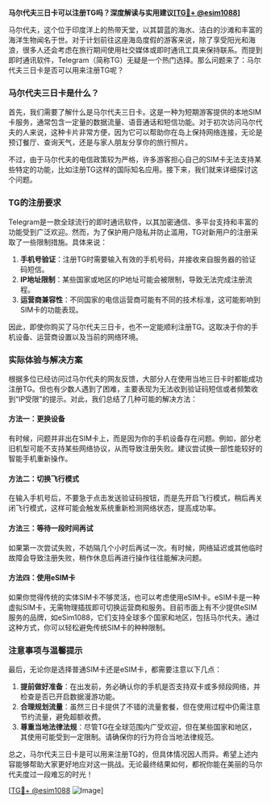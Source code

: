 **马尔代夫三日卡可以注册TG吗？深度解读与实用建议[[TG💪+ @esim1088](https://t.me/s/esim1088)]**

马尔代夫，这个位于印度洋上的热带天堂，以其碧蓝的海水、洁白的沙滩和丰富的海洋生物闻名于世。对于计划前往这座海岛度假的游客来说，除了享受阳光和海浪，很多人还会考虑在旅行期间使用社交媒体或即时通讯工具来保持联系。而提到即时通讯软件，Telegram（简称TG）无疑是一个热门选择。那么问题来了：马尔代夫三日卡是否可以用来注册TG呢？

### 马尔代夫三日卡是什么？

首先，我们需要了解什么是马尔代夫三日卡。这是一种为短期游客提供的本地SIM卡服务，通常包含一定量的数据流量、语音通话和短信功能。对于初次访问马尔代夫的人来说，这种卡片非常方便，因为它可以帮助你在岛上保持网络连接，无论是预订餐厅、查询天气，还是与家人朋友分享你的旅行照片。

不过，由于马尔代夫的电信政策较为严格，许多游客担心自己的SIM卡无法支持某些特定的功能，比如注册TG这样的国际知名应用。接下来，我们就来详细探讨这个问题。

### TG的注册要求

Telegram是一款全球流行的即时通讯软件，以其加密通信、多平台支持和丰富的功能受到广泛欢迎。然而，为了保护用户隐私并防止滥用，TG对新用户的注册采取了一些限制措施。具体来说：

1. **手机号验证**：注册TG时需要输入有效的手机号码，并接收来自服务器的验证码短信。
2. **IP地址限制**：某些国家或地区的IP地址可能会被限制，导致无法完成注册流程。
3. **运营商兼容性**：不同国家的电信运营商可能有不同的技术标准，这可能影响到SIM卡的功能表现。

因此，即使你购买了马尔代夫三日卡，也不一定能顺利注册TG。这取决于你的手机设备、运营商设置以及当前的网络环境。

### 实际体验与解决方案

根据多位已经访问过马尔代夫的网友反馈，大部分人在使用当地三日卡时都能成功注册TG。但也有少数人遇到了困难，主要表现为无法收到验证码短信或者频繁收到“IP受限”的提示。对此，我们总结了几种可能的解决方法：

#### 方法一：更换设备
有时候，问题并非出在SIM卡上，而是因为你的手机设备存在问题。例如，部分老旧机型可能不支持某些网络协议，从而导致注册失败。建议尝试换一部性能较好的智能手机重新操作。

#### 方法二：切换飞行模式
在输入手机号后，不要急于点击发送验证码按钮，而是先开启飞行模式，稍后再关闭飞行模式，这样可能会触发系统重新检测网络状态，提高成功率。

#### 方法三：等待一段时间再试
如果第一次尝试失败，不妨隔几个小时后再试一次。有时候，网络延迟或其他临时故障会导致注册失败，稍作休息后再进行操作往往能解决问题。

#### 方法四：使用eSIM卡
如果你觉得传统的实体SIM卡不够灵活，也可以考虑使用eSIM卡。eSIM卡是一种虚拟SIM卡，无需物理插拔即可切换运营商和服务。目前市面上有不少提供eSIM服务的品牌，如eSim1088，它们支持全球多个国家和地区，包括马尔代夫。通过这种方式，你可以轻松避免传统SIM卡的种种限制。

### 注意事项与温馨提示

最后，无论你是选择普通SIM卡还是eSIM卡，都需要注意以下几点：

1. **提前做好准备**：在出发前，务必确认你的手机是否支持双卡或多频段网络，并检查是否已开启数据漫游功能。
2. **合理规划流量**：虽然三日卡提供了不错的流量套餐，但在使用过程中仍需注意节约流量，避免超额收费。
3. **尊重当地法律法规**：尽管TG在全球范围内广受欢迎，但在某些国家和地区，其使用可能受到一定限制。请确保你的行为符合当地法律规范。

总之，马尔代夫三日卡是可以用来注册TG的，但具体情况因人而异。希望上述内容能够帮助大家更好地应对这一挑战。无论最终结果如何，都祝你能在美丽的马尔代夫度过一段难忘的时光！

[[TG💪+ @esim1088](https://t.me/s/esim1088) ![Image](https://i.postimg.cc/4NQfJmqS/Snipaste-2025-05-13-00-14-12.png)]